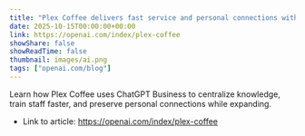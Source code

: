 ```yaml
---
title: "Plex Coffee delivers fast service and personal connections with ChatGPT Business"
date: 2025-10-15T00:00:00+00:00
link: https://openai.com/index/plex-coffee
showShare: false
showReadTime: false
thumbnail: images/ai.png
tags: ["openai.com/blog"]
---
```

Learn how Plex Coffee uses ChatGPT Business to centralize knowledge, train staff faster, and preserve personal connections while expanding.

- Link to article: https://openai.com/index/plex-coffee